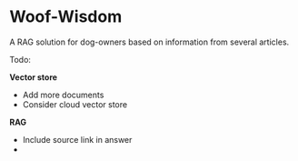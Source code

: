# Woof-Wisdom
A RAG solution for dog-owners based on information from several articles.



Todo:

**Vector store**
- Add more documents
- Consider cloud vector store

**RAG**
- Include source link in answer
-

